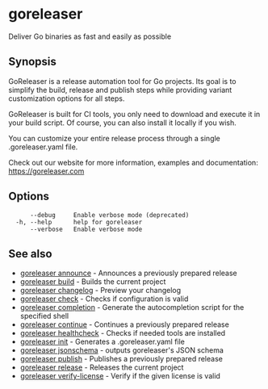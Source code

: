 # goreleaser

Deliver Go binaries as fast and easily as possible

## Synopsis

GoReleaser is a release automation tool for Go projects.
Its goal is to simplify the build, release and publish steps while providing variant customization options for all steps.

GoReleaser is built for CI tools, you only need to download and execute it in your build script. Of course, you can also install it locally if you wish.

You can customize your entire release process through a single .goreleaser.yaml file.

Check out our website for more information, examples and documentation: https://goreleaser.com


## Options

```
      --debug     Enable verbose mode (deprecated)
  -h, --help      help for goreleaser
      --verbose   Enable verbose mode
```

## See also

* [goreleaser announce](/cmd/goreleaser_announce/)	 - Announces a previously prepared release
* [goreleaser build](/cmd/goreleaser_build/)	 - Builds the current project
* [goreleaser changelog](/cmd/goreleaser_changelog/)	 - Preview your changelog
* [goreleaser check](/cmd/goreleaser_check/)	 - Checks if configuration is valid
* [goreleaser completion](/cmd/goreleaser_completion/)	 - Generate the autocompletion script for the specified shell
* [goreleaser continue](/cmd/goreleaser_continue/)	 - Continues a previously prepared release
* [goreleaser healthcheck](/cmd/goreleaser_healthcheck/)	 - Checks if needed tools are installed
* [goreleaser init](/cmd/goreleaser_init/)	 - Generates a .goreleaser.yaml file
* [goreleaser jsonschema](/cmd/goreleaser_jsonschema/)	 - outputs goreleaser's JSON schema
* [goreleaser publish](/cmd/goreleaser_publish/)	 - Publishes a previously prepared release
* [goreleaser release](/cmd/goreleaser_release/)	 - Releases the current project
* [goreleaser verify-license](/cmd/goreleaser_verify-license/)	 - Verify if the given license is valid

